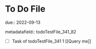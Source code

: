 # To Do File

due:: 2022-09-13

metadatafield:: todoTestFile_341_82

- [ ] Task of todoTestFile_341 1 [[Query me]]
